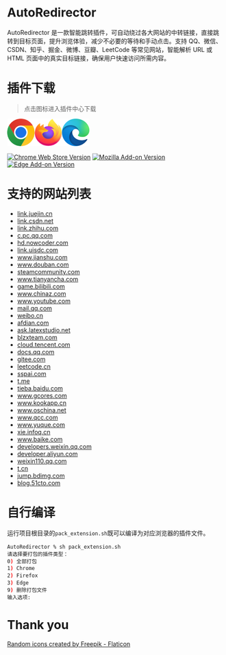 # AutoRedirector
AutoRedirector 是一款智能跳转插件，可自动绕过各大网站的中转链接，直接跳转到目标页面，提升浏览体验，减少不必要的等待和手动点击。支持 QQ、微信、CSDN、知乎、掘金、微博、豆瓣、LeetCode 等常见网站，智能解析 URL 或 HTML 页面中的真实目标链接，确保用户快速访问所需内容。


# 插件下载
> 点击图标进入插件中心下载

<a href="https://chromewebstore.google.com/detail/mljkchjjbfkoeailgiokkooffmbkpmog"><img src="./doc/Google_Chrome_icon_(February_2022).svg" width="64" height="64"></a><a href="https://addons.mozilla.org/firefox/addon/autoredirector/"><img src="./doc/Firefox_logo,_2019.svg" width="64" height="64"></a><a href="https://microsoftedge.microsoft.com/addons/detail/miklhhhlhdpmbnjmleenigbdckghkjfa"><img src="./doc/Microsoft_Edge_logo_(2019).svg" width="64" height="64"></a>

[![Chrome Web Store Version](https://img.shields.io/chrome-web-store/v/mljkchjjbfkoeailgiokkooffmbkpmog?style=flat-square)](https://chromewebstore.google.com/detail/mljkchjjbfkoeailgiokkooffmbkpmog)
[![Mozilla Add-on Version](https://img.shields.io/amo/v/autoredirector?style=flat-square)](https://addons.mozilla.org/firefox/addon/autoredirector/)
[![Edge Add-on Version](https://img.shields.io/badge/dynamic/json?label=edge%20add-on&prefix=v&query=%24.version&url=https%3A%2F%2Fmicrosoftedge.microsoft.com%2Faddons%2Fgetproductdetailsbycrxid%2Fmiklhhhlhdpmbnjmleenigbdckghkjfa&style=flat-square)](https://microsoftedge.microsoft.com/addons/detail/miklhhhlhdpmbnjmleenigbdckghkjfa)

# 支持的网站列表
<ul id="domainList">
    <li><a target="_blank" href="https://link.juejin.cn/?target=https://github.com/galaxy-sea/AutoRedirector">link.juejin.cn</a></li>
    <li><a target="_blank" href="https://link.csdn.net/?target=https://github.com/galaxy-sea/AutoRedirector">link.csdn.net</a></li>
    <li><a target="_blank" href="https://link.zhihu.com/?target=https://github.com/galaxy-sea/AutoRedirector">link.zhihu.com</a></li>
    <li><a target="_blank" href="https://c.pc.qq.com/pc.html?url=https://github.com/galaxy-sea/AutoRedirector">c.pc.qq.com</a></li>
    <li><a target="_blank" href="https://hd.nowcoder.com/link.html?target=https://github.com/galaxy-sea/AutoRedirector">hd.nowcoder.com</a></li>
    <li><a target="_blank" href="https://link.uisdc.com/?redirect=https://github.com/galaxy-sea/AutoRedirector">link.uisdc.com</a></li>
    <li><a target="_blank" href="https://www.jianshu.com/go-wild?ac=2&amp;url=https://github.com/galaxy-sea/AutoRedirector">www.jianshu.com</a></li>
    <li><a target="_blank" href="https://www.douban.com/link2/?url=https://github.com/galaxy-sea/AutoRedirector">www.douban.com</a></li>
    <li><a target="_blank" href="https://steamcommunity.com/linkfilter/?url=https://github.com/galaxy-sea/AutoRedirector">steamcommunity.com</a></li>
    <li><a target="_blank" href="https://www.tianyancha.com/security?target=http://github.com/galaxy-sea">www.tianyancha.com</a></li>
    <li><a target="_blank" href="https://game.bilibili.com/linkfilter/?url=https://github.com/galaxy-sea/AutoRedirector">game.bilibili.com</a></li>
    <li><a target="_blank" href="https://www.chinaz.com/go.shtml?url=https://github.com/galaxy-sea/AutoRedirector">www.chinaz.com</a></li>
    <li><a target="_blank" href="https://www.youtube.com/redirect?q=https://github.com/galaxy-sea/AutoRedirector">www.youtube.com</a></li>
    <li><a target="_blank" href="https://mail.qq.com/cgi-bin/readtemplate?t=safety&amp;check=false&amp;gourl=https://github.com/galaxy-sea/AutoRedirector&amp;subtemplate=gray&amp;evil=0">mail.qq.com</a></li>
    <li><a target="_blank" href="https://weibo.cn/sinaurl?u=https://github.com/galaxy-sea/AutoRedirector">weibo.cn</a></li>
    <li><a target="_blank" href="https://afdian.com/link?target=https://github.com/galaxy-sea/AutoRedirector">afdian.com</a></li>
    <li><a target="_blank" href="https://ask.latexstudio.net/go/index?url=https://github.com/galaxy-sea/AutoRedirector">ask.latexstudio.net</a></li>
    <li><a target="_blank" href="https://blzxteam.com/gowild.htm?url=https://github.com/galaxy-sea/AutoRedirector">blzxteam.com</a></li>
    <li><a target="_blank" href="https://cloud.tencent.com/developer/tools/blog-entry?target=http%3A%2F%2Fgithub.com%2Foctokit&amp;objectId=1434763&amp;objectType=1&amp;isNewArticle=undefined">cloud.tencent.com</a></li>
    <li><a target="_blank" href="https://docs.qq.com/scenario/link.html?url=https://github.com/galaxy-sea/AutoRedirector">docs.qq.com</a></li>
    <li><a target="_blank" href="https://gitee.com/link?target=https://github.com/galaxy-sea/AutoRedirector">gitee.com</a></li>
    <li><a target="_blank" href="https://leetcode.cn/link/?target=https://github.com/galaxy-sea/AutoRedirector">leetcode.cn</a></li>
    <li><a target="_blank" href="https://sspai.com/link?target=https://github.com/galaxy-sea/AutoRedirector">sspai.com</a></li>
    <li><a target="_blank" href="https://t.me/iv?url=https://github.com/galaxy-sea/AutoRedirector">t.me</a></li>
    <li><a target="_blank" href="https://tieba.baidu.com/mo/q/checkurl?url=https://github.com/galaxy-sea/AutoRedirector">tieba.baidu.com</a></li>
    <li><a target="_blank" href="https://www.gcores.com/link?target=https://github.com/galaxy-sea/AutoRedirector">www.gcores.com</a></li>
    <li><a target="_blank" href="https://www.kookapp.cn/go-wild.html?url=https://github.com/galaxy-sea/AutoRedirector">www.kookapp.cn</a></li>
    <li><a target="_blank" href="https://www.oschina.net/action/GoToLink?url=https://github.com/galaxy-sea/AutoRedirector">www.oschina.net</a></li>
    <li><a target="_blank" href="https://www.qcc.com/web/transfer-link?link=https://github.com/galaxy-sea/AutoRedirector">www.qcc.com</a></li>
    <li><a target="_blank" href="https://www.yuque.com/r/goto?url=https://github.com/galaxy-sea/AutoRedirector">www.yuque.com</a></li>
    <li><a target="_blank" href="https://xie.infoq.cn/link?target=https://github.com/galaxy-sea/AutoRedirector">xie.infoq.cn</a></li>
    <li><a target="_blank" href="https://www.baike.com/redirect_link?url=https://github.com/galaxy-sea/AutoRedirector">www.baike.com</a></li>
    <li><a target="_blank" href="https://developers.weixin.qq.com/community/middlepage/href?href=https://github.com/galaxy-sea/AutoRedirector">developers.weixin.qq.com</a></li>
    <li><a target="_blank" href="https://developer.aliyun.com/redirect?target=https://github.com/galaxy-sea/AutoRedirector">developer.aliyun.com</a></li>
    <li><a target="_blank" href="https://weixin110.qq.com/cgi-bin/mmspamsupport-bin/newredirectconfirmcgi?click=94e70da48e938d0145086c1c99a2ad71&amp;bankey=1b60392a82c1f670f6c089ddc17234ba&amp;midpagecode=e2faa0ee03e19e6efecf869b7f9ca0522c68d4854df6fbfa04376e4e5a76fb68051eaf8948fea39790a1cd7df4a64a26&amp;bancode=2399cb39b79374a740f5d35881d294a89c5943a7ad8c941bad626d61c0fcf52d">weixin110.qq.com</a></li>
    <li><a target="_blank" href="https://t.cn/A6uN06Qy">t.cn</a></li>
    <li><a target="_blank" href="https://jump.bdimg.com/safecheck/index?url=rN3wPs8te/r8jfr8YhogjfUWFoMgIRa8GuuBEpJ4eXO8AVsA2UkOV3OnAP38RLqgULlfrX2wNBE1ktsrhFGRdsUnCWH/dTBt0QiPKJTx1xte4mm563atJ0xgEMHDBR4XX1D3A8ieh9f3k7PccYSctkS252zuL3Y0uEoxzfbVtSg=">jump.bdimg.com</a></li>
    <li><a target="_blank" href="https://blog.51cto.com/transfer?https://github.com/galaxy-sea/AutoRedirector">blog.51cto.com</a></li>
</ul>

# 自行编译
运行项目根目录的`pack_extension.sh`既可以编译为对应浏览器的插件文件。

```sh
AutoRedirector % sh pack_extension.sh
请选择要打包的插件类型：
0) 全部打包
1) Chrome
2) Firefox
3) Edge
9) 删除打包文件
输入选项: 
```

# Thank you
<a href="https://www.flaticon.com/free-icon/shuffle_1000607?term=redirect&related_id=1000607" title="random icons">Random icons created by Freepik - Flaticon</a>
